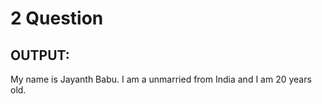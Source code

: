 # 2 Question

## OUTPUT:

My name is Jayanth Babu. I am a unmarried from India and I am 20 years old.
